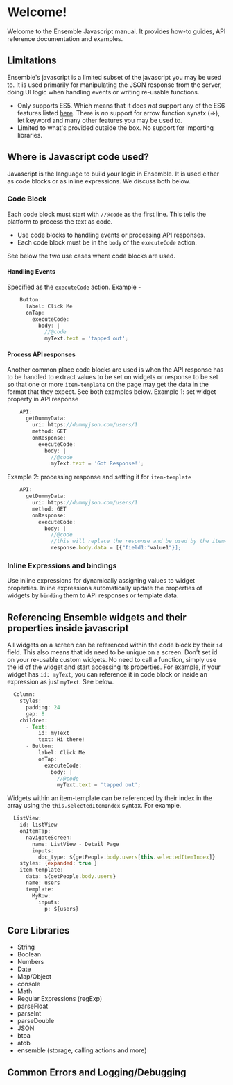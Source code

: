 # Welcome!
Welcome to the Ensemble Javascript manual. It provides how-to guides, API reference documentation and examples. 
## Limitations
Ensemble's javascript is a limited subset of the javascript you may be used to. It is used primarily for manipulating the JSON response from the server, doing UI logic when handling events or writing re-usable functions. 

- Only supports ES5. Which means that it does *not* support any of the ES6 features listed [here](https://www.w3schools.com/js/js_es6.asp). There is *no* support for arrow function synatx (=>), let keyword and many other features you may be used to. 
- Limited to what's provided outside the box. No support for importing libraries. 

## Where is Javascript code used?
Javascript is the language to build your logic in Ensemble. It is used either as code blocks or as inline expressions. We discuss both below. 

### Code Block
Each code block must start with `//@code` as the first line. This tells the platform to process the text as code. 
- Use code blocks to handling events or processing API responses. 
- Each code block must be in the `body` of the `executeCode` action. 

See below the two use cases where code blocks are used. 
#### Handling Events 
Specified as the `executeCode` action. 
Example - 
```js
    Button:
      label: Click Me
      onTap:
        executeCode:
          body: |
            //@code
            myText.text = 'tapped out';
  ```
#### Process API responses
Another common place code blocks are used is when the API response has to be handled to extract values to be set on widgets or response to be set so that one or more `item-template` on the page may get the data in the format that they expect. See both examples below. 
Example 1: set widget property in API response
```js
    API:
      getDummyData:
        uri: https://dummyjson.com/users/1
        method: GET
        onResponse:
          executeCode:
            body: |
              //@code
              myText.text = 'Got Response!';
```
Example 2: processing response and setting it for `item-template`
```js
    API:
      getDummyData:
        uri: https://dummyjson.com/users/1
        method: GET
        onResponse:
          executeCode:
            body: |
              //@code
              //this will replace the response and be used by the item-templates that bind to this API
              response.body.data = [{"field1:"value1"}];  
```

### Inline Expressions and bindings
Use inline expressions for dynamically assigning values to widget properties. Inline expressions automatically update the properties of widgets by `binding` them to API responses or template data. 




## Referencing Ensemble widgets and their properties inside javascript
All widgets on a screen can be referenced within the code block by their `id` field. This also means that ids need to be unique on a screen. Don't set id on your re-usable custom widgets. 
No need to call a function, simply use the id of the widget and start accessing its properties. For example, if your widget has `id: myText`, you can reference it in code block or inside an expression as just `myText`. See below. 
```js
  Column:
    styles:
      padding: 24
      gap: 8
    children:
      - Text:
          id: myText
          text: Hi there!
      - Button:
          label: Click Me
          onTap:
            executeCode:
              body: |
                //@code
                myText.text = 'tapped out';
```

Widgets within an item-template can be referenced by their index in the array using the `this.selectedItemIndex` syntax. 
For example. 
```js
  ListView:
    id: listView
    onItemTap:
      navigateScreen:
        name: ListView - Detail Page
        inputs:
          doc_type: ${getPeople.body.users[this.selectedItemIndex]}              
    styles: {expanded: true }
    item-template:
      data: ${getPeople.body.users}
      name: users
      template:
        MyRow:
          inputs:
            p: ${users}
```

## Core Libraries
- String
- Boolean
- Numbers
- [Date](Date.md)
- Map/Object
- console
- Math
- Regular Expressions (regExp)
- parseFloat
- parseInt
- parseDouble
- JSON
- btoa
- atob
- ensemble (storage, calling actions and more)

## Common Errors and Logging/Debugging


